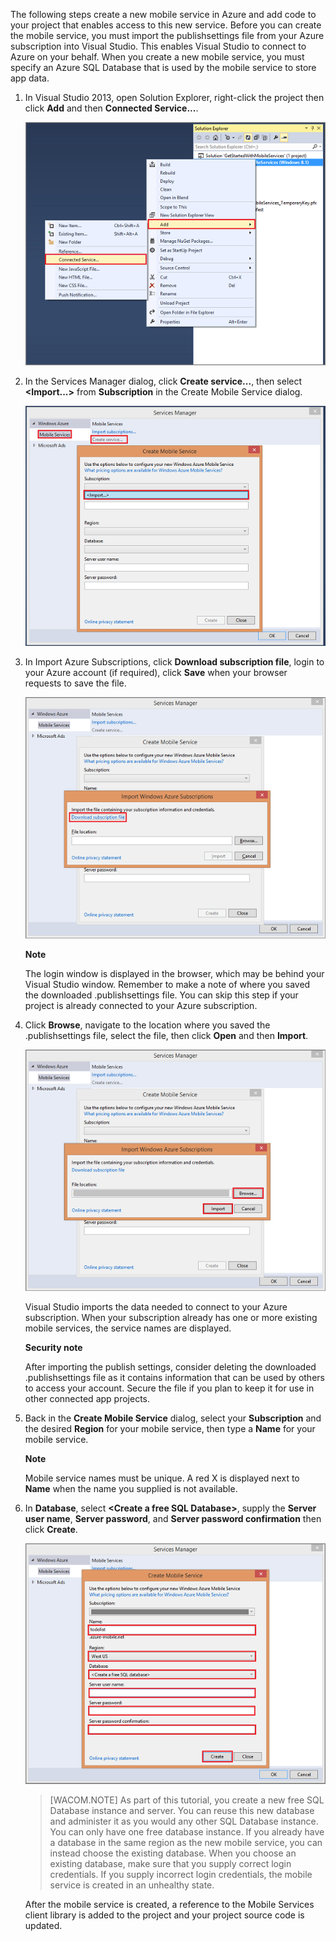 

The following steps create a new mobile service in Azure and add code to your project that enables access to this new service. Before you can create the mobile service, you must import the publishsettings file from your Azure subscription into Visual Studio. This enables Visual Studio to connect to Azure on your behalf. When you create a new mobile service, you must specify an Azure SQL Database that is used by the mobile service to store app data. 


1. In Visual Studio 2013, open Solution Explorer, right-click the project then click **Add** and then **Connected Service...**. 

	![add connected service](./media/mobile-services-create-new-service-vs2013/mobile-add-connected-service.png)

2. In the Services Manager dialog, click **Create service...**, then select **&lt;Import...&gt;** from  **Subscription** in the Create Mobile Service dialog.  

	![create a new mobile service from VS 2013](./media/mobile-services-create-new-service-vs2013/mobile-create-service-from-vs2013.png)

3. In Import Azure Subscriptions, click **Download subscription file**, login to your Azure account (if required), click **Save** when your browser requests to save the file.

	![download subscription file in VS](./media/mobile-services-create-new-service-vs2013/mobile-import-azure-subscription.png)

	<div class="dev-callout"><strong>Note</strong> <p>The login window is displayed in the browser, which may be behind your Visual Studio window. Remember to make a note of where you saved the downloaded .publishsettings file. You can skip this step if your project is already connected to your Azure subscription.</p></div> 

4. Click **Browse**, navigate to the location where you saved the .publishsettings file, select the file, then click **Open** and then **Import**. 

	![import subscription in VS](./media/mobile-services-create-new-service-vs2013/mobile-import-azure-subscription-2.png)

	Visual Studio imports the data needed to connect to your Azure subscription. When your subscription already has one or more existing mobile services, the service names are displayed. 

	<div class="dev-callout"><strong>Security note</strong> <p>After importing the publish settings, consider deleting the downloaded .publishsettings file as it contains information that can be used by others to access your account. Secure the file if you plan to keep it for use in other connected app projects.</p></div>

5. Back in the **Create Mobile Service** dialog, select your **Subscription** and the desired **Region** for your mobile service, then type a **Name** for your mobile service.

	<div class="dev-callout"><strong>Note</strong> <p>Mobile service names must be unique. A red X is displayed next to <strong>Name</strong> when the name you supplied is not available. </p></div>		

6. In **Database**, select **&lt;Create a free SQL Database&gt;**, supply the **Server user name**, **Server password**, and **Server password confirmation** then click **Create**.

  	![create service from VS 2013 part 2](./media/mobile-services-create-new-service-vs2013/mobile-create-service-from-vs2013-2.png)


	> [WACOM.NOTE]
	> As part of this tutorial, you create a new free SQL Database instance and server. You can reuse this new database and administer it as you would any other SQL Database instance. You can only have one free database instance. If you already have a database in the same region as the new mobile service, you can instead choose the existing database. When you choose an existing database, make sure that you supply correct login credentials. If you supply incorrect login credentials, the mobile service is created in an unhealthy state.

   	After the mobile service is created, a reference to the Mobile Services client library is added to the project and your project source code is updated.

